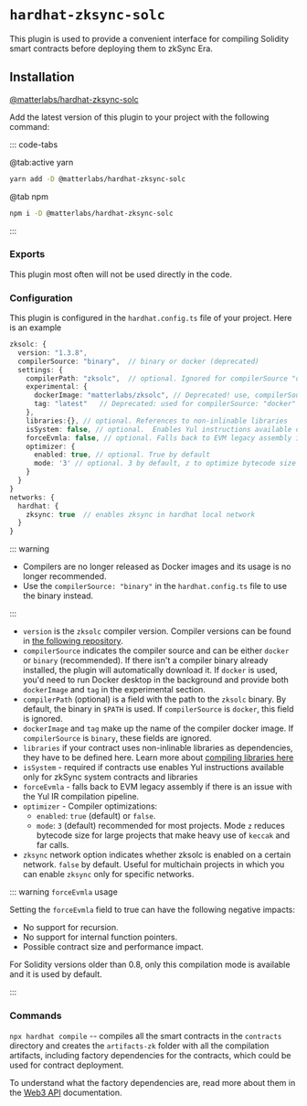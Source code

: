 # `hardhat-zksync-solc`

This plugin is used to provide a convenient interface for compiling Solidity smart contracts before deploying them to zkSync Era.

## Installation

[@matterlabs/hardhat-zksync-solc](https://www.npmjs.com/package/@matterlabs/hardhat-zksync-solc)

Add the latest version of this plugin to your project with the following command:

::: code-tabs

@tab:active yarn

```bash
yarn add -D @matterlabs/hardhat-zksync-solc
```

@tab npm

```bash
npm i -D @matterlabs/hardhat-zksync-solc
```
:::

### Exports

This plugin most often will not be used directly in the code.

### Configuration

This plugin is configured in the `hardhat.config.ts` file of your project. Here is an example

```typescript
zksolc: {
  version: "1.3.8",
  compilerSource: "binary",  // binary or docker (deprecated)
  settings: {
    compilerPath: "zksolc",  // optional. Ignored for compilerSource "docker". Can be used if compiler is located in a specific folder
    experimental: {
      dockerImage: "matterlabs/zksolc", // Deprecated! use, compilerSource: "binary"
      tag: "latest"   // Deprecated: used for compilerSource: "docker"
    },
    libraries:{}, // optional. References to non-inlinable libraries
    isSystem: false, // optional.  Enables Yul instructions available only for zkSync system contracts and libraries
    forceEvmla: false, // optional. Falls back to EVM legacy assembly if there is a bug with Yul
    optimizer: {
      enabled: true, // optional. True by default
      mode: '3' // optional. 3 by default, z to optimize bytecode size
    } 
  }
}
networks: {
  hardhat: {
    zksync: true  // enables zksync in hardhat local network
  }
}
```

::: warning

- Compilers are no longer released as Docker images and its usage is no longer recommended. 
- Use the `compilerSource: "binary"` in the `hardhat.config.ts` file to use the binary instead.

:::

- `version` is the `zksolc` compiler version. Compiler versions can be found in [the following repository](https://github.com/matter-labs/zksolc-bin).
- `compilerSource` indicates the compiler source and can be either `docker` or `binary` (recommended). If there isn't a compiler binary already installed, the plugin will automatically download it. If `docker` is used, you'd need to run Docker desktop in the background and provide both `dockerImage` and `tag` in the experimental section.
- `compilerPath` (optional) is a field with the path to the `zksolc` binary. By default, the binary in `$PATH` is used. If `compilerSource` is `docker`, this field is ignored.
- `dockerImage` and `tag` make up the name of the compiler docker image. If `compilerSource` is `binary`, these fields are ignored.
- `libraries` if your contract uses non-inlinable libraries as dependencies, they have to be defined here. Learn more about [compiling libraries here](./compiling-libraries.md)
- `isSystem` - required if contracts use enables Yul instructions available only for zkSync system contracts and libraries
- `forceEvmla` - falls back to EVM legacy assembly if there is an issue with the Yul IR compilation pipeline.
- `optimizer` - Compiler optimizations:
  - `enabled`: `true` (default) or `false`.
  - `mode`: `3` (default) recommended for most projects. Mode `z` reduces bytecode size for large projects that make heavy use of `keccak` and far calls.
- `zksync` network option indicates whether zksolc is enabled on a certain network. `false` by default. Useful for multichain projects in which you can enable `zksync` only for specific networks.


::: warning `forceEvmla` usage

Setting the `forceEvmla` field to true can have the following negative impacts:

- No support for recursion.
- No support for internal function pointers.
- Possible contract size and performance impact.

For Solidity versions older than 0.8, only this compilation mode is available and it is used by default.

:::

### Commands

`npx hardhat compile` -- compiles all the smart contracts in the `contracts` directory and creates the `artifacts-zk` folder with all the compilation artifacts, including factory dependencies for the contracts, which could be used for contract deployment.

To understand what the factory dependencies are, read more about them in the [Web3 API](../api.md) documentation.
